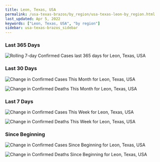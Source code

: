 ```yaml
---
title: Leon, Texas, USA
permalink: /usa-texas-brazos/by_region/usa-texas-leon-by_region.html
last_updated: Apr 5, 2022
keywords: ["Leon, Texas, USA", "by region"]
sidebar: usa-texas-brazos_sidebar
---
```


<h3>Last 365 Days</h3>

![Rolling 7-day Confirmed Cases last 365 days for Leon, Texas, USA](/covid_tracker/images/graphs/usa-texas-leon-weekly_totals_graph.png)

<h3>Last 30 Days</h3>

![Change in Confirmed Cases This Month for Leon, Texas, USA](/covid_tracker/images/graphs/usa-texas-leon-delta_confirmed-30_days_graph.png)

![Change in Confirmed Deaths This Month for Leon, Texas, USA](/covid_tracker/images/graphs/usa-texas-leon-delta_deaths-30_days_graph.png)

<h3>Last 7 Days</h3>

![Change in Confirmed Cases This Week for Leon, Texas, USA](/covid_tracker/images/graphs/usa-texas-leon-delta_confirmed-7_days_graph.png)

![Change in Confirmed Deaths This Week for Leon, Texas, USA](/covid_tracker/images/graphs/usa-texas-leon-delta_deaths-7_days_graph.png)

<h3>Since Beginning</h3>

![Change in Confirmed Cases Since Beginning for Leon, Texas, USA](/covid_tracker/images/graphs/usa-texas-leon-delta_confirmed-since_beginning_graph.png)

![Change in Confirmed Deaths Since Beginning for Leon, Texas, USA](/covid_tracker/images/graphs/usa-texas-leon-delta_deaths-since_beginning_graph.png)
